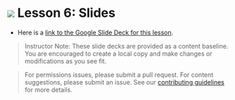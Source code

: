 
# ![](https://ga-dash.s3.amazonaws.com/production/assets/logo-9f88ae6c9c3871690e33280fcf557f33.png) Lesson 6: Slides
- Here is a [link to the Google Slide Deck for this lesson](https://docs.google.com/presentation/d/1GsA1BRERFRgZhI18CuvAsoKX91zOmMgWs8x4rohEO58/edit?usp=sharing).

> Instructor Note: These slide decks are provided as a content baseline. You are encouraged to create a local copy and make changes or modifications as you see fit.

> For permissions issues, please submit a pull request. For content suggestions, please submit an issue. See our [contributing guidelines](../../../../contributing.md) for more details.
